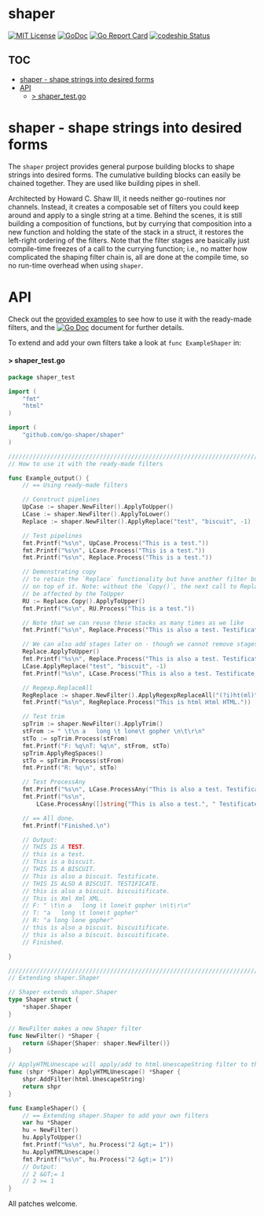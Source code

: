
# shaper

[![MIT License](http://img.shields.io/badge/License-MIT-blue.svg)](LICENSE)
[![GoDoc](https://godoc.org/github.com/go-shaper/shaper?status.svg)](http://godoc.org/github.com/go-shaper/shaper)
[![Go Report Card](https://goreportcard.com/badge/github.com/go-shaper/shaper)](https://goreportcard.com/report/github.com/go-shaper/shaper)
[![codeship Status](https://codeship.com/projects/04245480-e7ff-0133-dc96-46bb3aa6b241/status?branch=master)](https://codeship.com/projects/147070)

## TOC
- [shaper - shape strings into desired forms](#shaper---shape-strings-into-desired-forms)
- [API](#api)
  - [> shaper_test.go](#-shaper_testgo)

# shaper - shape strings into desired forms

The `shaper` project provides general purpose building blocks to shape strings into desired forms. The cumulative building blocks can easily be chained together. They are used like building pipes in shell. 

Architected by Howard C. Shaw III, it needs neither go-routines nor channels. Instead, it creates a composable set of filters you could keep around and apply to a single string at a time. Behind the scenes, it is still building a composition of functions, but by currying that composition into a new function and holding the state of the stack in a struct, it restores the left-right ordering of the filters. Note that the filter stages are basically just compile-time freezes of a call to the currying function; i.e., no matter how complicated the shaping filter chain is, all are done at the compile time, so no run-time overhead when using `shaper`. 

# API

Check out the [provided examples](https://godoc.org/github.com/go-shaper/shaper#example-package--Output)  to see how to use it with the ready-made filters, and the [![Go Doc](https://godoc.org/github.com/go-shaper/shaper?status.svg)](https://godoc.org/github.com/go-shaper/shaper) document for further details.

To extend and add your own filters take a look at `func ExampleShaper` in:

#### > shaper_test.go
```go
package shaper_test

import (
	"fmt"
	"html"
)

import (
	"github.com/go-shaper/shaper"
)

////////////////////////////////////////////////////////////////////////////
// How to use it with the ready-made filters

func Example_output() {
	// == Using ready-made filters

	// Construct pipelines
	UpCase := shaper.NewFilter().ApplyToUpper()
	LCase := shaper.NewFilter().ApplyToLower()
	Replace := shaper.NewFilter().ApplyReplace("test", "biscuit", -1)

	// Test pipelines
	fmt.Printf("%s\n", UpCase.Process("This is a test."))
	fmt.Printf("%s\n", LCase.Process("This is a test."))
	fmt.Printf("%s\n", Replace.Process("This is a test."))

	// Demonstrating copy
	// to retain the `Replace` functionality but have another filter building
	// on top of it. Note: without the `Copy()`, the next call to Replace will
	// be affected by the ToUpper
	RU := Replace.Copy().ApplyToUpper()
	fmt.Printf("%s\n", RU.Process("This is a test."))

	// Note that we can reuse these stacks as many times as we like
	fmt.Printf("%s\n", Replace.Process("This is also a test. Testificate."))

	// We can also add stages later on - though we cannot remove stages using this style
	Replace.ApplyToUpper()
	fmt.Printf("%s\n", Replace.Process("This is also a test. Testificate."))
	LCase.ApplyReplace("test", "biscuit", -1)
	fmt.Printf("%s\n", LCase.Process("This is also a test. Testificate."))

	// Regexp.ReplaceAll
	RegReplace := shaper.NewFilter().ApplyRegexpReplaceAll("(?i)ht(ml)", "X$1")
	fmt.Printf("%s\n", RegReplace.Process("This is html Html HTML."))

	// Test trim
	spTrim := shaper.NewFilter().ApplyTrim()
	stFrom := " \t\n a   long \t lone\t gopher \n\t\r\n"
	stTo := spTrim.Process(stFrom)
	fmt.Printf("F: %q\nT: %q\n", stFrom, stTo)
	spTrim.ApplyRegSpaces()
	stTo = spTrim.Process(stFrom)
	fmt.Printf("R: %q\n", stTo)

	// Test ProcessAny
	fmt.Printf("%s\n", LCase.ProcessAny("This is also a test. Testificate."))
	fmt.Printf("%s\n",
		LCase.ProcessAny([]string{"This is also a test.", " Testificate."}))

	// == All done.
	fmt.Printf("Finished.\n")

	// Output:
	// THIS IS A TEST.
	// this is a test.
	// This is a biscuit.
	// THIS IS A BISCUIT.
	// This is also a biscuit. Testificate.
	// THIS IS ALSO A BISCUIT. TESTIFICATE.
	// this is also a biscuit. biscuitificate.
	// This is Xml Xml XML.
	// F: " \t\n a   long \t lone\t gopher \n\t\r\n"
	// T: "a   long \t lone\t gopher"
	// R: "a long lone gopher"
	// this is also a biscuit. biscuitificate.
	// this is also a biscuit. biscuitificate.
	// Finished.

}

////////////////////////////////////////////////////////////////////////////
// Extending shaper.Shaper

// Shaper extends shaper.Shaper
type Shaper struct {
	*shaper.Shaper
}

// NewFilter makes a new Shaper filter
func NewFilter() *Shaper {
	return &Shaper{Shaper: shaper.NewFilter()}
}

// ApplyHTMLUnescape will apply/add to html.UnescapeString filter to the Shaper
func (shpr *Shaper) ApplyHTMLUnescape() *Shaper {
	shpr.AddFilter(html.UnescapeString)
	return shpr
}

func ExampleShaper() {
	// == Extending shaper.Shaper to add your own filters
	var hu *Shaper
	hu = NewFilter()
	hu.ApplyToUpper()
	fmt.Printf("%s\n", hu.Process("2 &gt;= 1"))
	hu.ApplyHTMLUnescape()
	fmt.Printf("%s\n", hu.Process("2 &gt;= 1"))
	// Output:
	// 2 &GT;= 1
	// 2 >= 1
}
```


All patches welcome. 
